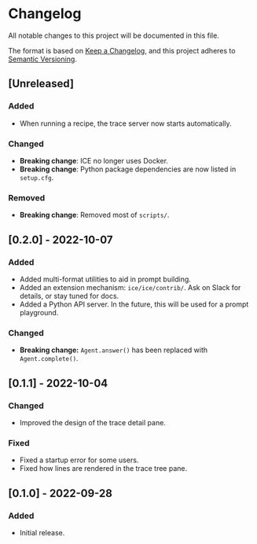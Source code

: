 # Changelog

All notable changes to this project will be documented in this file.

The format is based on [Keep a Changelog](https://keepachangelog.com/en/1.0.0/),
and this project adheres to [Semantic Versioning](https://semver.org/spec/v2.0.0.html).

## [Unreleased]

### Added

- When running a recipe, the trace server now starts automatically.

### Changed

- **Breaking change**: ICE no longer uses Docker.
- **Breaking change**: Python package dependencies are now listed in `setup.cfg`.

### Removed

- **Breaking change**: Removed most of `scripts/`.

## [0.2.0] - 2022-10-07

### Added

- Added multi-format utilities to aid in prompt building.
- Added an extension mechanism: `ice/ice/contrib/`. Ask on Slack for details, or stay tuned for docs.
- Added a Python API server. In the future, this will be used for a prompt playground.

### Changed

- **Breaking change:** `Agent.answer()` has been replaced with `Agent.complete()`.

## [0.1.1] - 2022-10-04

### Changed

- Improved the design of the trace detail pane.

### Fixed

- Fixed a startup error for some users.
- Fixed how lines are rendered in the trace tree pane.

## [0.1.0] - 2022-09-28

### Added

- Initial release.
